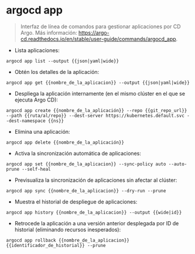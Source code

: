 # argocd app

> Interfaz de línea de comandos para gestionar aplicaciones por CD Argo.
> Más información: <https://argo-cd.readthedocs.io/en/stable/user-guide/commands/argocd_app>.

- Lista aplicaciones:

`argocd app list --output {{json|yaml|wide}}`

- Obtén los detalles de la aplicación:

`argocd app get {{nombre_de_la_aplicacion}} --output {{json|yaml|wide}}`

- Despliega la aplicación internamente (en el mismo clúster en el que se ejecuta Argo CD):

`argocd app create {{nombre_de_la_aplicación}} --repo {{git_repo_url}} --path {{ruta/al/repo}} --dest-server https://kubernetes.default.svc --dest-namespace {{ns}}`

- Elimina una aplicación:

`argocd app delete {{nombre_de_la_aplicación}}`

- Activa la sincronización automática de aplicaciones:

`argocd app set {{nombre_de_la_aplicacion}} --sync-policy auto --auto-prune --self-heal`

- Previsualiza la sincronización de aplicaciones sin afectar al clúster:

`argocd app sync {{nombre_de_la_aplicacion}} --dry-run --prune`

- Muestra el historial de despliegue de aplicaciones:

`argocd app history {{nombre_de_la_aplicacion}} --output {{wide|id}}`

- Retrocede la aplicación a una versión anterior desplegada por ID de historial (eliminando recursos inesperados):

`argocd app rollback {{nombre_de_la_aplicacion}} {{identificador_de_historial}} --prune`

